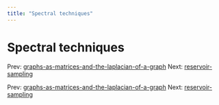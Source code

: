 ```yaml
---
title: "Spectral techniques"
---
```


# Spectral techniques

Prev: [graphs-as-matrices-and-the-laplacian-of-a-graph](graphs-as-matrices-and-the-laplacian-of-a-graph.md)
Next: [reservoir-sampling](reservoir-sampling.md)

Prev: [graphs-as-matrices-and-the-laplacian-of-a-graph](graphs-as-matrices-and-the-laplacian-of-a-graph.md)
Next: [reservoir-sampling](reservoir-sampling.md)
